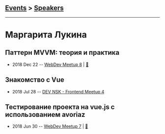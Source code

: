 ## [Events](../README.md) > [Speakers](../speakers.md)
---

# Маргарита Лукина

## Паттерн MVVM: теория и практика
- 2018 Dec 22 -- [WebDev Meetup 8](https://www.youtube.com/watch?v=0-1Ds7eG968)  | [:notebook:](https://drive.google.com/file/d/1CckFUph9Gv9mj_iLb_q7qsXzTEKOo5jh/view)  
## Знакомство с Vue
- 2018 Jul 28 -- [DEV NSK - Frontend Meetup 4](https://www.youtube.com/watch?v=JXIUVG41ebs)    
## Тестирование проекта на vue.js с использованием avoriaz
- 2018 Jun 30 -- [WebDev Meetup 7](https://www.youtube.com/watch?v=cT-p1YyCDMI)  | [:notebook:](https://trello-attachments.s3.amazonaws.com/5b07d29c1e517c2809ac6eb6/5b38ae2bcc080d5216c07f40/a179388198a9ff90b8b41e75f01f6f9e/%D0%A2%D0%B5%D1%81%D1%82%D0%B8%D1%80%D0%BE%D0%B2%D0%B0%D0%BD%D0%B8%D0%B5_%D0%BF%D1%80%D0%BE%D0%B5%D0%BA%D1%82%D0%B0_%D0%BD%D0%B0_vue.js_%D1%81_%D0%B8%D1%81%D0%BF%D0%BE%D0%BB%D1%8C%D0%B7%D0%BE%D0%B2%D0%B0%D0%BD%D0%B8%D0%B5%D0%BC_avoriaz.key)  
